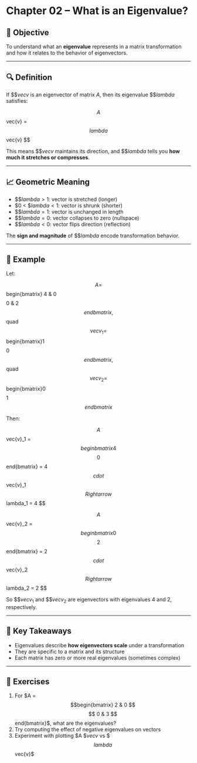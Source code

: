 # Chapter 02 – What is an Eigenvalue?

## 🎯 Objective

To understand what an **eigenvalue** represents in a matrix transformation and how it relates to the behavior of eigenvectors.

---

## 🔍 Definition

If $$$vec{v}$ is an eigenvector of matrix $A$, then its eigenvalue $$$lambda$ satisfies:

$$
A $$vec{v} = $$lambda $$vec{v}
$$

This means $$$vec{v}$ maintains its direction, and $$$lambda$ tells you **how much it stretches or compresses**.

---

## 📈 Geometric Meaning

* $$$lambda > 1$: vector is stretched (longer)
* $0 < $$lambda < 1$: vector is shrunk (shorter)
* $$$lambda = 1$: vector is unchanged in length
* $$$lambda = 0$: vector collapses to zero (nullspace)
* $$$lambda < 0$: vector flips direction (reflection)

The **sign and magnitude** of $$$lambda$ encode transformation behavior.

---

## 🧮 Example

Let:

$$
A = $$begin{bmatrix} 4 & 0 $$$$ 0 & 2 $$end{bmatrix},$$quad $$vec{v}_1 = $$begin{bmatrix}1 $$$$ 0$$end{bmatrix},$$quad $$vec{v}_2 = $$begin{bmatrix}0 $$$$ 1$$end{bmatrix}
$$

Then:

$$
A $$vec{v}_1 = $$begin{bmatrix}4 $$$$ 0$$end{bmatrix} = 4 $$cdot $$vec{v}_1 $$Rightarrow $$lambda_1 = 4
$$

$$
A $$vec{v}_2 = $$begin{bmatrix}0 $$$$ 2$$end{bmatrix} = 2 $$cdot $$vec{v}_2 $$Rightarrow $$lambda_2 = 2
$$

So $$$vec{v}_1$ and $$$vec{v}_2$ are eigenvectors with eigenvalues 4 and 2, respectively.

---

## 🧠 Key Takeaways

* Eigenvalues describe **how eigenvectors scale** under a transformation
* They are specific to a matrix and its structure
* Each matrix has zero or more real eigenvalues (sometimes complex)

---

## 🧪 Exercises

1. For $A = $$begin{bmatrix} 2 & 0 $$$$ 0 & 3 $$end{bmatrix}$, what are the eigenvalues?
2. Try computing the effect of negative eigenvalues on vectors
3. Experiment with plotting $A $$vec{v}$ vs $$$lambda $$vec{v}$
